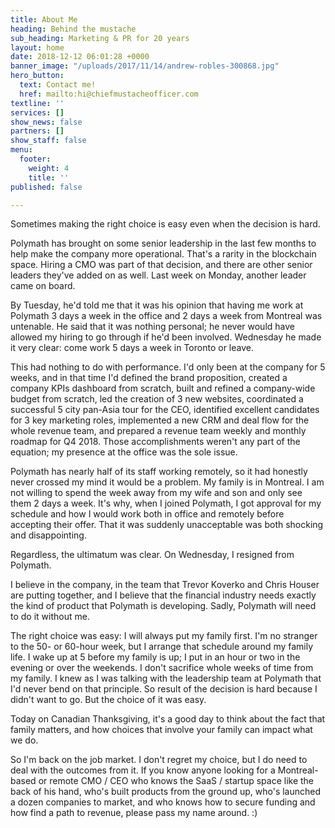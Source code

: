```yaml
---
title: About Me
heading: Behind the mustache
sub_heading: Marketing & PR for 20 years
layout: home
date: 2018-12-12 06:01:28 +0000
banner_image: "/uploads/2017/11/14/andrew-robles-300868.jpg"
hero_button:
  text: Contact me!
  href: mailto:hi@chiefmustacheofficer.com
textline: ''
services: []
show_news: false
partners: []
show_staff: false
menu:
  footer:
    weight: 4
    title: ''
published: false

---
```

Sometimes making the right choice is easy even when the decision is hard.

Polymath has brought on some senior leadership in the last few months to help make the company more operational. That's a rarity in the blockchain space. Hiring a CMO was part of that decision, and there are other senior leaders they've added on as well. Last week on Monday, another leader came on board.

By Tuesday, he'd told me that it was his opinion that having me work at Polymath 3 days a week in the office and 2 days a week from Montreal was untenable. He said that it was nothing personal; he never would have allowed my hiring to go through if he'd been involved. Wednesday he made it very clear: come work 5 days a week in Toronto or leave.

This had nothing to do with performance. I'd only been at the company for 5 weeks, and in that time I'd defined the brand proposition, created a company KPIs dashboard from scratch, built and refined a company-wide budget from scratch, led the creation of 3 new websites, coordinated a successful 5 city pan-Asia tour for the CEO, identified excellent candidates for 3 key marketing roles, implemented a new CRM and deal flow for the whole revenue team, and prepared a revenue team weekly and monthly roadmap for Q4 2018. Those accomplishments weren't any part of the equation; my presence at the office was the sole issue.

Polymath has nearly half of its staff working remotely, so it had honestly never crossed my mind it would be a problem. My family is in Montreal. I am not willing to spend the week away from my wife and son and only see them 2 days a week. It's why, when I joined Polymath, I got approval for my schedule and how I would work both in office and remotely before accepting their offer. That it was suddenly unacceptable was both shocking and disappointing.

Regardless, the ultimatum was clear. On Wednesday, I resigned from Polymath. 

I believe in the company, in the team that Trevor Koverko and Chris Houser are putting together, and I believe that the financial industry needs exactly the kind of product that Polymath is developing. Sadly, Polymath will need to do it without me.

The right choice was easy: I will always put my family first. I'm no stranger to the 50- or 60-hour week, but I arrange that schedule around my family life. I wake up at 5 before my family is up; I put in an hour or two in the evening or over the weekends. I don't sacrifice whole weeks of time from my family. I knew as I was talking with the leadership team at Polymath that I'd never bend on that principle. So result of the decision is hard because I didn't want to go. But the choice of it was easy. 

Today on Canadian Thanksgiving, it's a good day to think about the fact that family matters, and how choices that involve your family can impact what we do. 

So I'm back on the job market. I don't regret my choice, but I do need to deal with the outcomes from it. If you know anyone looking for a Montreal-based or remote CMO / CEO who knows the SaaS / startup space like the back of his hand, who's built products from the ground up, who's launched a dozen companies to market, and who knows how to secure funding and how find a path to revenue, please pass my name around. :)